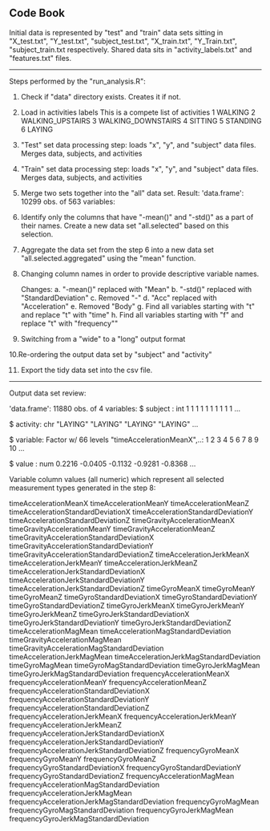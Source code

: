 ## Code Book

Initial data is represented by "test" and "train" data sets sitting in "X_test.txt", "Y_test.txt", "subject_test.txt", "X_train.txt", "Y_Train.txt", "subject_train.txt respectively.  Shared data sits in "activity_labels.txt" and "features.txt" files. 

-----------------------------------------------------------------------

Steps performed by the "run_analysis.R":

1. Check if "data" directory exists. Creates it if not. 

2. Load in activities labels
  This is a compete list of activities
  1 WALKING
  2 WALKING_UPSTAIRS
  3 WALKING_DOWNSTAIRS
  4 SITTING
  5 STANDING
  6 LAYING

3. "Test" set data processing step: loads "x", "y", and "subject" data files. Merges data, subjects, and activities

4. "Train" set data processing step: loads "x", "y", and "subject" data files. Merges data, subjects, and activities

5. Merge two sets together into the "all" data set. Result: 'data.frame':   10299 obs. of  563 variables:

6. Identify only the columns that have "-mean()" and "-std()" as a part of their names. Create a new data set "all.selected" based on this selection.

7. Aggregate the data set from the step 6 into a new data set "all.selected.aggregated" using the "mean" function.

8. Changing column names in  order to provide descriptive variable names.
   
   Changes:
   a. "-mean()" replaced with "Mean" 
   b. "-std()" replaced with "StandardDeviation"
   c. Removed "-"
   d. "Acc" replaced with "Acceleration"
   e. Removed "Body"
   g. Find all variables starting with "t" and replace "t" with "time"
   h. Find all variables starting with "f" and replace "t" with "frequency""

9. Switching from a "wide" to a "long" output format

10.Re-ordering the output data set by "subject" and "activity"

11. Export the tidy data set into the csv file. 

-----------------------------------------------------------------------
 Output data set review:
 
 'data.frame':   11880 obs. of  4 variables:
 $ subject : int  1 1 1 1 1 1 1 1 1 1 ...
 
 $ activity: chr  "LAYING" "LAYING" "LAYING" "LAYING" ...
 
 $ variable: Factor w/ 66 levels "timeAccelerationMeanX",..: 1 2 3 4 5 6 7 8 9 10 ...
 
 $ value   : num  0.2216 -0.0405 -0.1132 -0.9281 -0.8368 ...
 

Variable column values (all numeric) which represent all selected measurement types generated in the step 8:

timeAccelerationMeanX
timeAccelerationMeanY
timeAccelerationMeanZ
timeAccelerationStandardDeviationX
timeAccelerationStandardDeviationY
timeAccelerationStandardDeviationZ
timeGravityAccelerationMeanX
timeGravityAccelerationMeanY
timeGravityAccelerationMeanZ
timeGravityAccelerationStandardDeviationX
timeGravityAccelerationStandardDeviationY
timeGravityAccelerationStandardDeviationZ
timeAccelerationJerkMeanX
timeAccelerationJerkMeanY
timeAccelerationJerkMeanZ
timeAccelerationJerkStandardDeviationX
timeAccelerationJerkStandardDeviationY
timeAccelerationJerkStandardDeviationZ
timeGyroMeanX
timeGyroMeanY
timeGyroMeanZ
timeGyroStandardDeviationX
timeGyroStandardDeviationY
timeGyroStandardDeviationZ
timeGyroJerkMeanX
timeGyroJerkMeanY
timeGyroJerkMeanZ
timeGyroJerkStandardDeviationX
timeGyroJerkStandardDeviationY
timeGyroJerkStandardDeviationZ
timeAccelerationMagMean
timeAccelerationMagStandardDeviation
timeGravityAccelerationMagMean
timeGravityAccelerationMagStandardDeviation
timeAccelerationJerkMagMean
timeAccelerationJerkMagStandardDeviation
timeGyroMagMean
timeGyroMagStandardDeviation
timeGyroJerkMagMean
timeGyroJerkMagStandardDeviation
frequencyAccelerationMeanX
frequencyAccelerationMeanY
frequencyAccelerationMeanZ
frequencyAccelerationStandardDeviationX
frequencyAccelerationStandardDeviationY
frequencyAccelerationStandardDeviationZ
frequencyAccelerationJerkMeanX
frequencyAccelerationJerkMeanY
frequencyAccelerationJerkMeanZ
frequencyAccelerationJerkStandardDeviationX
frequencyAccelerationJerkStandardDeviationY
frequencyAccelerationJerkStandardDeviationZ
frequencyGyroMeanX
frequencyGyroMeanY
frequencyGyroMeanZ
frequencyGyroStandardDeviationX
frequencyGyroStandardDeviationY
frequencyGyroStandardDeviationZ
frequencyAccelerationMagMean
frequencyAccelerationMagStandardDeviation
frequencyAccelerationJerkMagMean
frequencyAccelerationJerkMagStandardDeviation
frequencyGyroMagMean
frequencyGyroMagStandardDeviation
frequencyGyroJerkMagMean
frequencyGyroJerkMagStandardDeviation
